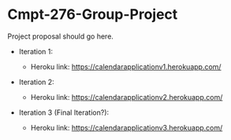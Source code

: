 # Cmpt-276-Group-Project

Project proposal should go here.

* Iteration 1: 

  - Heroku link: https://calendarapplicationv1.herokuapp.com/
    
* Iteration 2:

  - Heroku link: https://calendarapplicationv2.herokuapp.com/

* Iteration 3 (Final Iteration?):

  - Heroku link: https://calendarapplicationv3.herokuapp.com/ 
